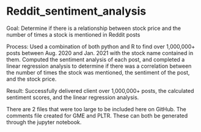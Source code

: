 # Reddit_sentiment_analysis
Goal: Determine if there is a relationship between stock price and the number of times a stock is mentioned in Reddit posts 

Process: Used a combination of both python and R to find over 1,000,000+ posts between Aug. 2020 and Jan. 2021 with the stock name contained in them. Computed the sentiment analysis of each post, and completed a linear regression analysis to determine if there was a correlation between the number of times the stock was mentioned, the sentiment of the post, and the stock price. 

Result: Successfully delivered client over 1,000,000+ posts, the calculated sentiment scores, and the linear regression analysis.


There are 2 files that were too large to be included here on GitHub. The comments file created for GME and PLTR. These can both be generated through the jupyter notebook.
